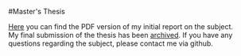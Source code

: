 #Master's Thesis

[Here](../img/ME_830_Research_1st_Report.pdf) you can find the PDF version of my initial report on the subject.</br>
My final submission of the thesis has been [archived](https://krex.k-state.edu/dspace/handle/2097/41887). If you have any questions regarding the subject, please contact me via github.
